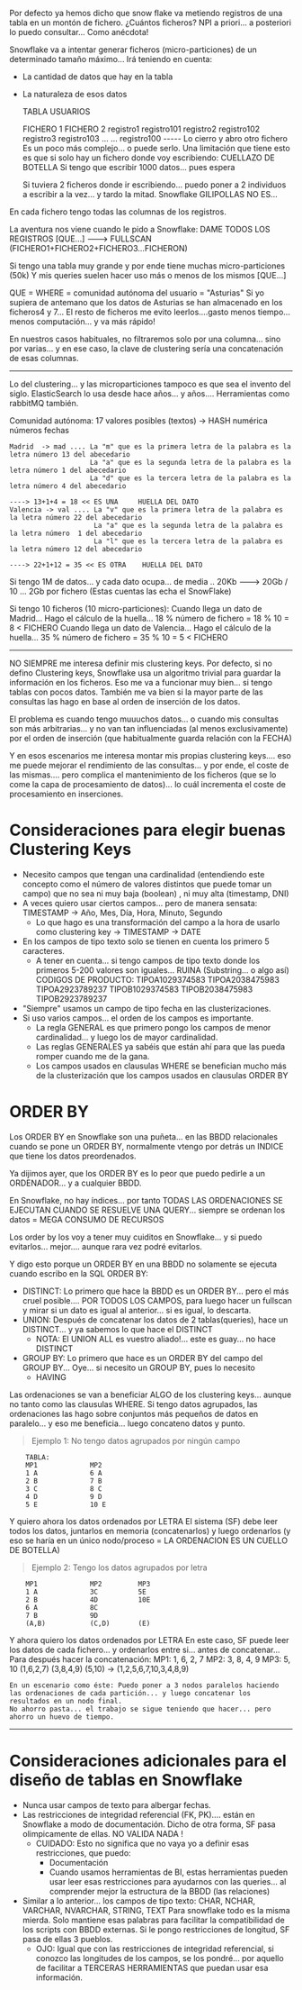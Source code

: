 
Por defecto ya hemos dicho que snow flake va metiendo registros de una tabla en un montón de fichero.
¿Cuántos ficheros? NPI a priori... a posteriori lo puedo consultar... Como anécdota!

Snowflake va a intentar generar ficheros (micro-particiones) de un determinado tamaño máximo... Irá teniendo en cuenta:
- La cantidad de datos que hay en la tabla
- La naturaleza de esos datos

    TABLA USUARIOS

    FICHERO 1                                       FICHERO 2
    registro1                                       registro101
    registro2                                       registro102
    registro3                                       registro103
    ...                                             ...
    registro100
    ----- Lo cierro y abro otro fichero
    Es un poco más complejo... o puede serlo.
    Una limitación que tiene esto es que si solo hay un fichero donde voy escribiendo: CUELLAZO DE BOTELLA
    Si tengo que escribir 1000 datos... pues espera

    Si tuviera 2 ficheros donde ir escribiendo... puedo poner a 2 individuos a escribir a la vez... y tardo la mitad.
    Snowflake GILIPOLLAS NO ES...

En cada fichero tengo todas las columnas de los registros.

La aventura nos viene cuando le pido a Snowflake:
DAME TODOS LOS REGISTROS [QUE...] ---> FULLSCAN (FICHERO1+FICHERO2+FICHERO3...FICHERON)

Si tengo una tabla muy grande y por ende tiene muchas micro-particiones (50k)
Y mis queries suelen hacer uso más o menos de los mismos [QUE...]

QUE = WHERE = comunidad autónoma del usuario = "Asturias"
Si yo supiera de antemano que los datos de Asturias se han almacenado en los ficheros4 y 7...
El resto de ficheros me evito leerlos....gasto menos tiempo... menos computación... y va más rápido!

En nuestros casos habituales, no filtraremos solo por una columna... sino por varias... y en ese caso, la clave de clustering sería una concatenación de esas columnas.

---

Lo del clustering... y las microparticiones tampoco es que sea el invento del siglo. ElasticSearch lo usa desde hace años... y años.... Herramientas como rabbitMQ también.

   Comunidad autónoma:
   17 valores posibles (textos) -> HASH numérica
                        números
                        fechas

    Madrid  -> mad .... La "m" que es la primera letra de la palabra es la letra número 13 del abecedario
                        La "a" que es la segunda letra de la palabra es la letra número 1 del abecedario
                        La "d" que es la tercera letra de la palabra es la letra número 4 del abecedario
                                                                                ----> 13+1+4 = 18 << ES UNA     HUELLA DEL DATO
    Valencia -> val .... La "v" que es la primera letra de la palabra es la letra número 22 del abecedario
                         La "a" que es la segunda letra de la palabra es la letra número  1 del abecedario
                         La "l" que es la tercera letra de la palabra es la letra número 12 del abecedario
                                                                                ----> 22+1+12 = 35 << ES OTRA    HUELLA DEL DATO

Si tengo 1M de datos... y cada dato ocupa... de media .. 20Kb ---> 20Gb / 10 ... 2Gb por fichero (Estas cuentas las echa el SnowFlake)

Si tengo 10 ficheros (10 micro-particiones):
    Cuando llega un dato de Madrid...   Hago el cálculo de la huella... 18 % número de fichero = 18 % 10 = 8 < FICHERO
    Cuando llega un dato de Valencia... Hago el cálculo de la huella... 35 % número de fichero = 35 % 10 = 5 < FICHERO

---

NO SIEMPRE me interesa definir mis clustering keys.
Por defecto, si no defino Clustering keys, Snowflake usa un algoritmo trivial para guardar la información en los ficheros.
Eso me va a funcionar muy bien... si tengo tablas con pocos datos.
También me va bien si la mayor parte de las consultas las hago en base al orden de inserción de los datos.

El problema es cuando tengo muuuchos datos... o cuando mis consultas son más arbitrarias... y no van tan influenciadas (al menos exclusivamente) por el orden de inserción (que habitualmente guarda relación con la FECHA)

Y en esos escenarios me interesa montar mis propias clustering keys.... eso me puede mejorar el rendimiento de las consultas... y por ende, el coste de las mismas.... pero complica el mantenimiento de los ficheros (que se lo come la capa de procesamiento de datos)... lo cuál incrementa el coste de procesamiento en inserciones.

# Consideraciones para elegir buenas Clustering Keys

- Necesito campos que tengan una cardinalidad (entendiendo este concepto como el número de valores distintos que puede tomar un campo) que no sea ni muy baja (boolean) , ni muy alta (timestamp, DNI)
- A veces quiero usar ciertos campos... pero de manera sensata: TIMESTAMP -> Año, Mes, Día, Hora, Minuto, Segundo
  - Lo que hago es una transformación del campo a la hora de usarlo como clustering key -> TIMESTAMP -> DATE
- En los campos de tipo texto solo se tienen en cuenta los primero 5 caracteres.
  - A tener en cuenta... si tengo campos de tipo texto donde los primeros 5-200 valores son iguales... RUINA (Substring... o algo así)
    CODIGOS DE PRODUCTO: TIPOA1029374583
                         TIPOA2038475983
                         TIPOA2923789237
                         TIPOB1029374583
                         TIPOB2038475983
                         TIPOB2923789237
- "Siempre" usamos un campo de tipo fecha en las clusterizaciones.
- Si uso varios campos... el orden de los campos es importante.
  - La regla GENERAL es que primero pongo los campos de menor cardinalidad... y luego los de mayor cardinalidad.
  - Las reglas GENERALES ya sabéis que están ahí para que las pueda romper cuando me de la gana.
  - Los campos usados en clausulas WHERE se benefician mucho más de la clusterización que los campos usados en clausulas ORDER BY

# ORDER BY 

Los ORDER BY en Snowflake son una puñeta... en las BBDD relacionales cuando se pone un ORDER BY, normalmente vtengo por detrás un INDICE que tiene los datos preordenados.

Ya dijimos ayer, que los ORDER BY es lo peor que puedo pedirle a un ORDENADOR... y a cualquier BBDD.

En Snowflake, no hay índices... por tanto TODAS LAS ORDENACIONES SE EJECUTAN CUANDO SE RESUELVE UNA QUERY... siempre se ordenan los datos = MEGA CONSUMO DE RECURSOS

Los order by los voy a tener muy cuiditos en Snowflake... y si puedo evitarlos... mejor.... aunque rara vez podré evitarlos.

Y digo esto porque un ORDER BY en una BBDD no solamente se ejecuta cuando escribo en la SQL ORDER BY:
- DISTINCT: Lo primero que hace la BBDD es un ORDER BY... pero el más cruel posible.... POR TODOS LOS CAMPOS,
            para luego hacer un fullscan y mirar si un dato es igual al anterior... si es igual, lo descarta.
- UNION: Después de concatenar los datos de 2 tablas(queries), hace un DISTINCT... y ya sabemos lo que hace el DISTINCT
  - NOTA: El UNION ALL es vuestro aliado!... este es guay... no hace DISTINCT
- GROUP BY: Lo primero que hace es un ORDER BY del campo del GROUP BY... Oye... si necesito un GROUP BY, pues lo necesito
  - HAVING

Las ordenaciones se van a beneficiar ALGO de los clustering keys... aunque no tanto como las clausulas WHERE.
Si tengo datos agrupados, las ordenaciones las hago sobre conjuntos más pequeños de datos en paralelo... y eso me beneficia... luego concateno datos y punto.

> Ejemplo 1: No tengo datos agrupados por ningún campo

        TABLA:
        MP1             MP2
        1 A             6 A
        2 B             7 B
        3 C             8 C
        4 D             9 D
        5 E             10 E


Y quiero ahora los datos ordenados por LETRA
El sistema (SF) debe leer todos los datos, juntarlos en memoria (concatenarlos) y luego ordenarlos (y eso se haría en un único nodo/proceso = LA ORDENACION ES UN CUELLO DE BOTELLA)

> Ejemplo 2: Tengo los datos agrupados por letra

        MP1             MP2         MP3 
        1 A             3C          5E
        2 B             4D          10E
        6 A             8C
        7 B             9D
        (A,B)           (C,D)       (E)

Y ahora quiero los datos ordenados por LETRA
En este caso, SF puede leer los datos de cada fichero... y ordenarlos entre si... antes de concatenar... Para después hacer la concatenación:
    MP1: 1, 6, 2, 7
    MP2: 3, 8, 4, 9
    MP3: 5, 10
    (1,6,2,7) (3,8,4,9) (5,10) -> (1,2,5,6,7,10,3,4,8,9)

    En un escenario como éste: Puedo poner a 3 nodos paralelos haciendo las ordenaciones de cada partición... y luego concatenar los resultados en un nodo final.
    No ahorro pasta... el trabajo se sigue teniendo que hacer... pero ahorro un huevo de tiempo.

---

# Consideraciones adicionales para el diseño de tablas en Snowflake

- Nunca usar campos de texto para albergar fechas.
- Las restricciones de integridad referencial (FK, PK).... están en Snowflake a modo de documentación.
    Dicho de otra forma, SF pasa olimpicamente de ellas. NO VALIDA NADA !
    - CUIDADO: Esto no significa que no vaya yo a definir esas restricciones, que puedo:
      - Documentación
      - Cuando usamos herramientas de BI, estas herramientas pueden usar leer esas restricciones para ayudarnos con las queries... al comprender mejor la estructura de la BBDD (las relaciones)
- Similar a lo anterior... los campos de tipo texto: CHAR, NCHAR, VARCHAR, NVARCHAR, STRING, TEXT
  Para snowflake todo es la misma mierda. Solo mantiene esas palabras para facilitar la compatibilidad de los scripts con BBDD externas. 
  Si le pongo restricciones de longitud, SF pasa de ellas 3 pueblos.
    - OJO: Igual que con las restricciones de integridad referencial, si conozco las longitudes de los campos, se los pondré... por aquello de facilitar a TERCERAS HERRAMIENTAS que puedan usar esa información.